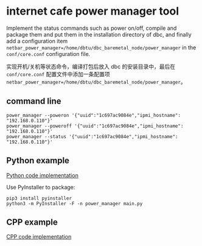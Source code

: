 # internet cafe power manager tool

Implement the status commands such as power on/off, compile and package them and put them in the installation directory of dbc, and finally add a configuration item `netbar_power_manager=/home/dbtu/dbc_baremetal_node/power_manager` in the `conf/core.conf` configuration file.

实现开机/关机等状态命令，编译打包后放入 dbc 的安装目录中，最后在 `conf/core.conf` 配置文件中添加一条配置项 `netbar_power_manager=/home/dbtu/dbc_baremetal_node/power_manager`。

## command line

```shell
power_manager --poweron '{"uuid":"1c697ac9084e","ipmi_hostname": "192.168.0.110"}'
power_manager --poweroff '{"uuid":"1c697ac9084e","ipmi_hostname": "192.168.0.110"}'
power_manager --status '{"uuid":"1c697ac9084e","ipmi_hostname": "192.168.0.110"}'
```

## Python example

[Python code implementation](./main.py)

Use PyInstaller to package:

```shell
pip3 install pyinstaller
python3 -m PyInstaller -F -n power_manager main.py
```

## CPP example

[CPP code implementation](./main.cpp)
